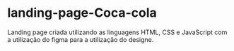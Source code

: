 # landing-page-Coca-cola
Landing page criada utilizando as linguagens HTML, CSS e JavaScript com a utilização do figma para a utilização do designe.

